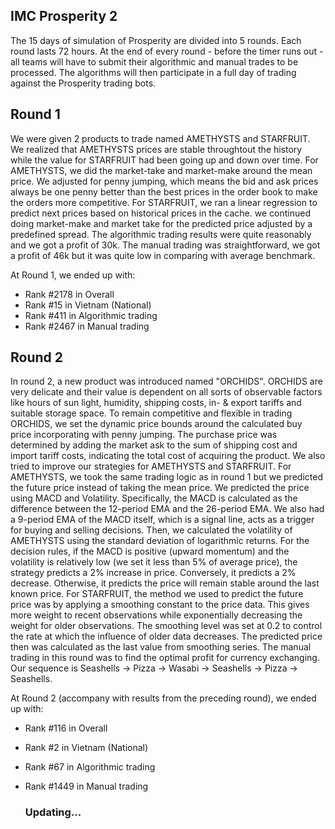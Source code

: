 ## IMC Prosperity 2
The 15 days of simulation of Prosperity are divided into 5 rounds. Each round lasts 72 hours. At the end of every round - before the timer runs out - all teams will have to submit their algorithmic and manual trades to be processed. The algorithms will then participate in a full day of trading against the Prosperity trading bots.
## Round 1
We were given 2 products to trade named AMETHYSTS and STARFRUIT. We realized that AMETHYSTS prices are stable throughtout the history while the value for STARFRUIT had been going up and down over time. For AMETHYSTS, we did the market-take and market-make around the mean price. We adjusted for penny jumping, which means the bid and ask prices always be one penny better than the best prices in the order book to make the orders more competitive. For STARFRUIT, we ran a linear regression to predict next prices based on historical prices in the cache. we continued doing market-make and market take for the predicted price adjusted by a predefined spread. The algorithmic trading results were quite reasonably and we got a profit of 30k. The manual trading was straightforward, we got a profit of 46k but it was quite low in comparing with average benchmark. 
 
At Round 1, we ended up with:
- Rank #2178 in Overall
- Rank #15 in Vietnam (National)
- Rank #411 in Algorithmic trading
- Rank #2467 in Manual trading

## Round 2
In round 2, a new product was introduced named "ORCHIDS". ORCHIDS are very delicate and their value is dependent on all sorts of observable factors like hours of sun light, humidity, shipping costs, in- & export tariffs and suitable storage space. To remain competitive and flexible in trading ORCHIDS, we set the dynamic price bounds around the calculated buy price incorporating with penny jumping. The purchase price was determined by adding the market ask to the sum of shipping cost and import tariff costs, indicating the total cost of acquiring the product. We also tried to improve our strategies for AMETHYSTS and STARFRUIT. For AMETHYSTS, we took the same trading logic as in round 1 but we predicted the future price instead of taking the mean price. We predicted the price using MACD and Volatility. Specifically, the MACD is calculated as the difference between the 12-period EMA and the 26-period EMA. We also had a 9-period EMA of the MACD itself, which is a signal line, acts as a trigger for buying and selling decisions. Then, we calculated the volatility of AMETHYSTS using the standard deviation of logarithmic returns. For the decision rules, if the MACD is positive (upward momentum) and the volatility is relatively low (we set it less than 5% of average price), the strategy predicts a 2% increase in price. Conversely, it predicts a 2% decrease. Otherwise, it predicts the price will remain stable around the last known price. For STARFRUIT, the method we used to predict the future price was by applying a smoothing constant to the price data. This gives more weight to recent observations while exponentially decreasing the weight for older observations. The smoothing level was set at 0.2 to control the rate at which the influence of older data decreases. The predicted price then was calculated as the last value from smoothing series. The manual trading in this round was to find the optimal profit for currency exchanging. Our sequence is Seashells -> Pizza -> Wasabi -> Seashells -> Pizza -> Seashells.

At Round 2 (accompany with results from the preceding round), we ended up with:
- Rank #116 in Overall
- Rank #2 in Vietnam (National)
- Rank #67 in Algorithmic trading
- Rank #1449 in Manual trading

  ### Updating...
